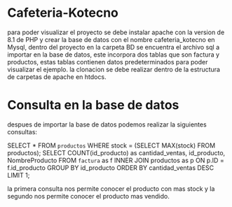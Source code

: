 # Cafeteria-Kotecno
para poder visualizar el proyecto se debe instalar apache con la version de 8.1 de PHP y crear la base de datos con el nombre cafeteria_kotecno en Mysql, dentro del proyecto en la carpeta BD se encuentra el archivo sql a importar en la base de datos, este incorpora dos tablas que son factura y productos, estas tablas contienen datos predeterminados para poder visualizar el ejemplo. la clonacion se debe realizar dentro de la estructura de carpetas de apache en htdocs.

# Consulta en la base de datos
despues de importar la base de datos podemos realizar la siguientes consultas:

SELECT * FROM `productos` WHERE stock = (SELECT MAX(stock) FROM productos);
SELECT COUNT(id_producto) as cantidad_ventas, id_producto, NombreProducto FROM `factura` as f INNER JOIN productos as p ON p.ID = f.id_producto GROUP BY id_producto ORDER BY cantidad_ventas DESC LIMIT 1;

la primera consulta nos permite conocer el producto con mas stock y la segundo nos permite conocer el producto mas vendido.
